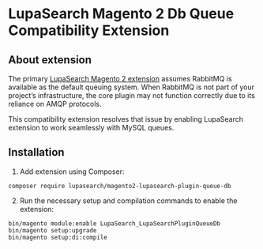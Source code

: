 # LupaSearch Magento 2 Db Queue Compatibility Extension

## About extension

The primary [LupaSearch Magento 2 extension](https://github.com/lupasearch/magento2-plugin) assumes RabbitMQ is available as the default queuing system. When RabbitMQ is not part of your project’s infrastructure, the core plugin may not function correctly due to its reliance on AMQP protocols.

This compatibility extension resolves that issue by enabling LupaSearch extension to work seamlessly with MySQL queues.

## Installation

1. Add extension using Composer:

```
composer require lupasearch/magento2-lupasearch-plugin-queue-db
```

2. Run the necessary setup and compilation commands to enable the extension:

```
bin/magento module:enable LupaSearch_LupaSearchPluginQueueDb
bin/magento setup:upgrade
bin/magento setup:di:compile
```

